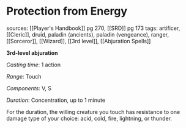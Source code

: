 # Protection from Energy
sources: [[Player's Handbook]] pg 270, [[SRD]] pg 173
tags: artificer, [[Cleric]], druid, paladin (ancients), paladin (vengeance), ranger, [[Sorceror]], [[Wizard]], [[3rd level]], [[Abjuration Spells]]

**3rd-level abjuration**

*Casting time*: 1 action

*Range*: Touch

*Components*: V, S

*Duration*: Concentration, up to 1 minute

For the duration, the willing creature you touch has resistance to one damage type of your choice: acid, cold, fire, lightning, or thunder.
